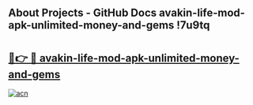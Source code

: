 ## About Projects - GitHub Docs avakin-life-mod-apk-unlimited-money-and-gems !7u9tq

# <h2><a href="https://andorid.site?title=avakin-life-mod-apk-unlimited-money-and-gems&ref=14PRO">🔗👉 🔴 avakin-life-mod-apk-unlimited-money-and-gems</a></h2>

[![acn](https://github.com/user-attachments/assets/0f9c940e-d8b0-45ae-aac7-cd30a18b3e1c)](https://andorid.site?title=avakin-life-mod-apk-unlimited-money-and-gems&ref=14PRO)

